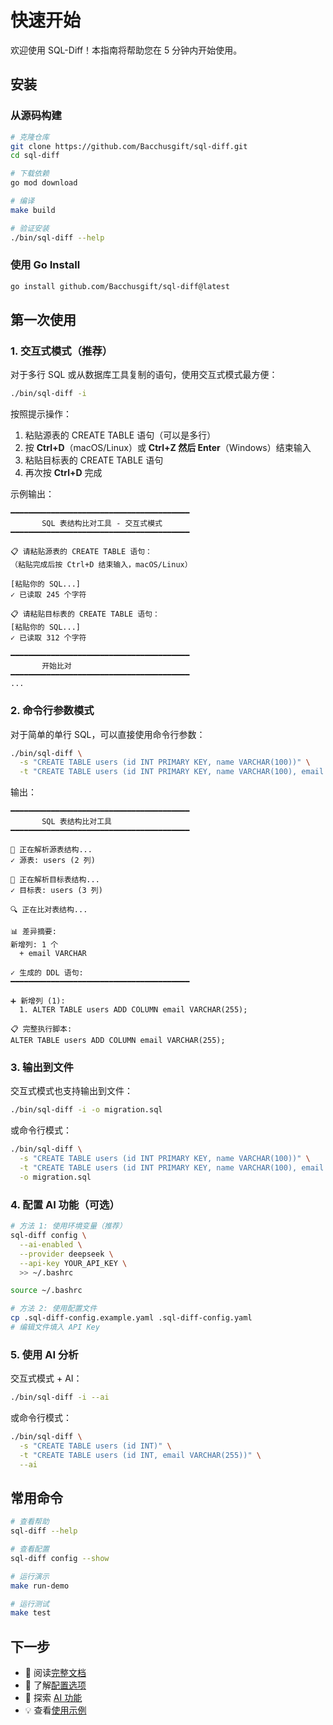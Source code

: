 # 快速开始

欢迎使用 SQL-Diff！本指南将帮助您在 5 分钟内开始使用。

## 安装

### 从源码构建

```bash
# 克隆仓库
git clone https://github.com/Bacchusgift/sql-diff.git
cd sql-diff

# 下载依赖
go mod download

# 编译
make build

# 验证安装
./bin/sql-diff --help
```

### 使用 Go Install

```bash
go install github.com/Bacchusgift/sql-diff@latest
```

## 第一次使用

### 1. 交互式模式（推荐）

对于多行 SQL 或从数据库工具复制的语句，使用交互式模式最方便：

```bash
./bin/sql-diff -i
```

按照提示操作：
1. 粘贴源表的 CREATE TABLE 语句（可以是多行）
2. 按 **Ctrl+D**（macOS/Linux）或 **Ctrl+Z 然后 Enter**（Windows）结束输入
3. 粘贴目标表的 CREATE TABLE 语句
4. 再次按 **Ctrl+D** 完成

示例输出：
```
━━━━━━━━━━━━━━━━━━━━━━━━━━━━━━━━━━━━━━━━
       SQL 表结构比对工具 - 交互式模式
━━━━━━━━━━━━━━━━━━━━━━━━━━━━━━━━━━━━━━━━

📋 请粘贴源表的 CREATE TABLE 语句：
（粘贴完成后按 Ctrl+D 结束输入，macOS/Linux）

[粘贴你的 SQL...]
✓ 已读取 245 个字符

📋 请粘贴目标表的 CREATE TABLE 语句：
[粘贴你的 SQL...]
✓ 已读取 312 个字符

━━━━━━━━━━━━━━━━━━━━━━━━━━━━━━━━━━━━━━━━
       开始比对
━━━━━━━━━━━━━━━━━━━━━━━━━━━━━━━━━━━━━━━━
...
```

### 2. 命令行参数模式

对于简单的单行 SQL，可以直接使用命令行参数：

```bash
./bin/sql-diff \
  -s "CREATE TABLE users (id INT PRIMARY KEY, name VARCHAR(100))" \
  -t "CREATE TABLE users (id INT PRIMARY KEY, name VARCHAR(100), email VARCHAR(255))"
```

输出：

```
━━━━━━━━━━━━━━━━━━━━━━━━━━━━━━━━━━━━━━━━
       SQL 表结构比对工具
━━━━━━━━━━━━━━━━━━━━━━━━━━━━━━━━━━━━━━━━

📖 正在解析源表结构...
✓ 源表: users (2 列)

📖 正在解析目标表结构...
✓ 目标表: users (3 列)

🔍 正在比对表结构...

📊 差异摘要:
新增列: 1 个
  + email VARCHAR

✓ 生成的 DDL 语句:
━━━━━━━━━━━━━━━━━━━━━━━━━━━━━━━━━━━━━━━━

➕ 新增列 (1):
  1. ALTER TABLE users ADD COLUMN email VARCHAR(255);

📋 完整执行脚本:
ALTER TABLE users ADD COLUMN email VARCHAR(255);
```

### 3. 输出到文件

交互式模式也支持输出到文件：

```bash
./bin/sql-diff -i -o migration.sql
```

或命令行模式：

```bash
./bin/sql-diff \
  -s "CREATE TABLE users (id INT PRIMARY KEY, name VARCHAR(100))" \
  -t "CREATE TABLE users (id INT PRIMARY KEY, name VARCHAR(100), email VARCHAR(255))" \
  -o migration.sql
```

### 4. 配置 AI 功能（可选）

```bash
# 方法 1: 使用环境变量（推荐）
sql-diff config \
  --ai-enabled \
  --provider deepseek \
  --api-key YOUR_API_KEY \
  >> ~/.bashrc

source ~/.bashrc

# 方法 2: 使用配置文件
cp .sql-diff-config.example.yaml .sql-diff-config.yaml
# 编辑文件填入 API Key
```

### 5. 使用 AI 分析

交互式模式 + AI：

```bash
./bin/sql-diff -i --ai
```

或命令行模式：

```bash
./bin/sql-diff \
  -s "CREATE TABLE users (id INT)" \
  -t "CREATE TABLE users (id INT, email VARCHAR(255))" \
  --ai
```

## 常用命令

```bash
# 查看帮助
sql-diff --help

# 查看配置
sql-diff config --show

# 运行演示
make run-demo

# 运行测试
make test
```

## 下一步

- 📖 阅读[完整文档](./introduction.md)
- 🔧 了解[配置选项](/config/environment.md)
- 🤖 探索 [AI 功能](/ai/guide.md)
- 💡 查看[使用示例](/examples/basic.md)
